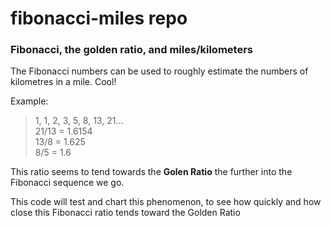 # fibonacci-miles repo
### Fibonacci, the golden ratio, and miles/kilometers

The Fibonacci numbers can be used to roughly estimate the numbers of kilometres in a mile. Cool!

Example:  
> 1, 1, 2, 3, 5, 8, 13, 21...  
> 21/13 = 1.6154  
> 13/8 = 1.625  
> 8/5 = 1.6  

This ratio seems to tend towards the **Golen Ratio** the further into the Fibonacci sequence we go.

This code will test and chart this phenomenon, to see how quickly and how close this Fibonacci ratio tends toward the Golden Ratio
